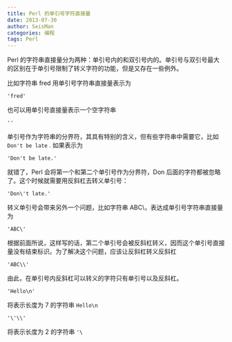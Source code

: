 ```yaml
---
title: Perl 的单引号字符直接量
date: 2013-07-30
author: SeisMan
categories: 编程
tags: Perl
---
```


Perl 的字符串直接量分为两种：单引号内的和双引号内的。单引号与双引号最大的区别在于单引号限制了转义字符的功能，但是又存在一些例外。

比如字符串 fred 用单引号字符串直接量表示为

    'fred'

也可以用单引号直接量表示一个空字符串

    ''

单引号作为字符串的分界符，其具有特别的含义，但有些字符串中需要它，比如 `Don't be late` . 如果表示为

    'Don't be late.'

就错了，Perl 会将第一个和第二个单引号作为分界符，Don 后面的字符都被忽略了。这个时候就需要用反斜杠去转义单引号：

    'Don\'t late.'

转义单引号会带来另外一个问题，比如字符串 ABC\\，表达成单引号字符串直接量为

    'ABC\'

根据前面所说，这样写的话，第二个单引号会被反斜杠转义，因而这个单引号直接量没有结束标识。为了解决这个问题，应该让反斜杠转义反斜杠

    'ABC\\'

由此，在单引号内反斜杠可以转义的字符只有单引号以及反斜杠。

    'Hello\n'

将表示长度为 7 的字符串 `Hello\n`

    '\'\\'

将表示长度为 2 的字符串 `'\`
